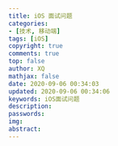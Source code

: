 ```yaml
---
title: iOS 面试问题
categories: 
- [技术, 移动端]
tags: [iOS]
copyright: true
comments: true
top: false
author: XQ
mathjax: false
date: 2020-09-06 00:34:03
updated: 2020-09-06 00:34:06
keywords: iOS面试问题
description: 
passwords:
img:
abstract:
---
```



